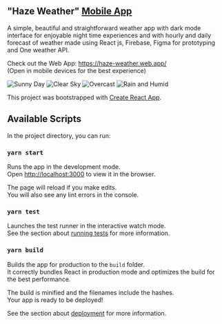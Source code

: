 ## "Haze Weather" [Mobile App](https://sashank-deb.github.io/Weather-App/)

A simple, beautiful and straightforward weather app with dark mode interface for enjoyable night time experiences and with hourly and daily forecast of weather made using React js, Firebase, Figma for prototyping and One weather API.

Check out the Web App: https://haze-weather.web.app/ <br/>
(Open in mobile devices for the best experience)

![Sunny Day](https://user-images.githubusercontent.com/69194538/128396973-d8dc02a8-a569-4228-914d-e60400c252af.png)
![Clear Sky](https://user-images.githubusercontent.com/69194538/128396905-64673a0c-6143-4de8-ad7b-67a2775cb0c6.png)
![Overcast](https://user-images.githubusercontent.com/69194538/128396927-325e0a7e-f1dd-4e15-8008-3da2d1da0dd8.png)
![Rain and Humid](https://user-images.githubusercontent.com/69194538/128396953-0b920707-e792-485f-9079-01441871316c.png)

This project was bootstrapped with [Create React App](https://github.com/facebook/create-react-app).

## Available Scripts

In the project directory, you can run:

### `yarn start`

Runs the app in the development mode.<br />
Open [http://localhost:3000](http://localhost:3000) to view it in the browser.

The page will reload if you make edits.<br />
You will also see any lint errors in the console.

### `yarn test`

Launches the test runner in the interactive watch mode.<br />
See the section about [running tests](https://facebook.github.io/create-react-app/docs/running-tests) for more information.

### `yarn build`

Builds the app for production to the `build` folder.<br />
It correctly bundles React in production mode and optimizes the build for the best performance.

The build is minified and the filenames include the hashes.<br />
Your app is ready to be deployed!

See the section about [deployment](https://facebook.github.io/create-react-app/docs/deployment) for more information.

